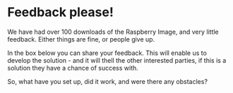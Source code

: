 # Feedback please! #

We have had over 100 downloads of the Raspberry Image, and very little feedback. Either things are fine, or people give up.

In the box below you can share your feedback. This will enable us to develop the solution - and it will thell the other interested parties, if this is a solution they have a chance of success with.
 
 So, what have you set up, did it work, and were there any obstacles?
